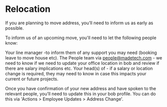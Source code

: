 # Relocation



If you are planning to move address, you’ll need to inform us as early as possible.


To inform us of an upcoming move, you'll need to let the following people know:

Your line manager -to inform them of any support you may need (booking leave to move house etc).
The People team via [people@madetech.com](mailto:people@madetech.com) - we need to know if we need to update your office location in bob and review if there are salary implications etc.
Your head(s) of - if a salary or location change is required, they may need to know in case this impacts your current or future projects.


Once you have confirmation of your new address and have spoken to the relevant people, you’ll need to update this in your bob profile. 
You can do this via 'Actions > Employee Updates > Address Change'. 

